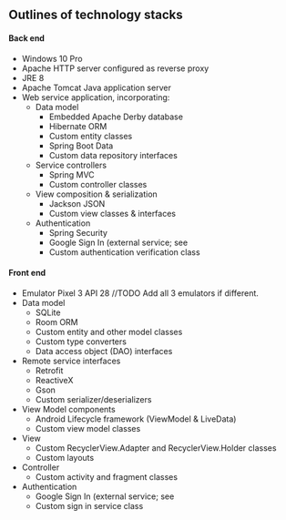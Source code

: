 ## Outlines of technology stacks

#### Back end

   * Windows 10 Pro
   * Apache HTTP server configured as reverse proxy
   * JRE 8
   * Apache Tomcat Java application server
   * Web service application, incorporating:
        * Data model
            * Embedded Apache Derby database
            * Hibernate ORM
            * Custom entity classes
            * Spring Boot Data
            * Custom data repository interfaces
        * Service controllers
            * Spring MVC
            * Custom controller classes
        * View composition & serialization
            * Jackson JSON
            * Custom view classes & interfaces
        * Authentication
            * Spring Security
            * Google Sign In (external service; see [](https://developers.google.com/identity)
            * Custom authentication verification class

#### Front end

   * Emulator Pixel 3 API 28 //TODO Add all 3 emulators if different.
   * Data model
        * SQLite
        * Room ORM
        * Custom entity and other model classes
        * Custom type converters
        * Data access object (DAO) interfaces
   * Remote service interfaces
        * Retrofit
        * ReactiveX
        * Gson
        * Custom serializer/deserializers
   * View Model components
        * Android Lifecycle framework (ViewModel & LiveData)
        * Custom view model classes
   * View
        * Custom RecyclerView.Adapter and RecyclerView.Holder classes
        * Custom layouts
   * Controller
        * Custom activity and fragment classes
   * Authentication
        * Google Sign In (external service; see [](https://developers.google.com/identity)
        * Custom sign in service class
        
    
